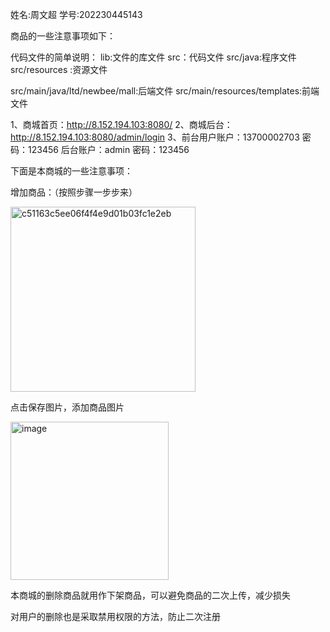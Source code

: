 姓名:周文超
学号:202230445143

商品的一些注意事项如下：

代码文件的简单说明：
lib:文件的库文件
src：代码文件
src/java:程序文件
src/resources :资源文件

src/main/java/ltd/newbee/mall:后端文件
src/main/resources/templates:前端文件

1、商城首页：http://8.152.194.103:8080/
2、商城后台：http://8.152.194.103:8080/admin/login
3、前台用户账户：13700002703  密码：123456  后台账户：admin 密码：123456

下面是本商城的一些注意事项：

增加商品：（按照步骤一步步来）

<img width="296" alt="c51163c5ee06f4f4e9d01b03fc1e2eb" src="https://github.com/user-attachments/assets/6d7680a4-f10d-4d45-a842-a6b134f0c09c">

点击保存图片，添加商品图片

<img width="253" alt="image" src="https://github.com/user-attachments/assets/af07a35a-c888-4f6f-8440-4bdf74612097">

本商城的删除商品就用作下架商品，可以避免商品的二次上传，减少损失

对用户的删除也是采取禁用权限的方法，防止二次注册









